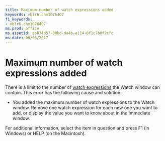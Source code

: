 ```yaml
---
title: Maximum number of watch expressions added
keywords: vblr6.chm1076407
f1_keywords:
- vblr6.chm1076407
ms.prod: office
ms.assetid: eab74d57-80bd-da4b-a114-8f1c7b8f2cfc
ms.date: 06/08/2017
---
```



# Maximum number of watch expressions added

There is a limit to the number of [watch expressions](../../Glossary/vbe-glossary.md#watch-expression) the Watch window can contain. This error has the following cause and solution:



- You added the maximum number of watch expressions to the  Watch window. Remove one watch expression for each new one you want to add, or display the value you want to know about in the Immediate window.
    

For additional information, select the item in question and press F1 (in Windows) or HELP (on the Macintosh).

